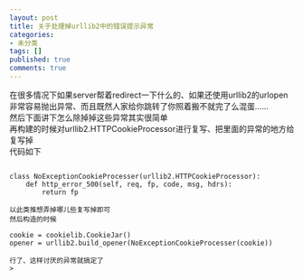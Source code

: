 ```yaml
---
layout: post
title: 关于处理掉urllib2中的错误提示异常
categories:
- 未分类
tags: []
published: true
comments: true
---
```

<p>在很多情况下如果server帮着redirect一下什么的、如果还使用urllib2的urlopen非常容易抛出异常、而且既然人家给你跳转了你照着搬不就完了么混蛋……<br />
然后下面讲下怎么除掉掉这些异常其实很简单<br />
再构建的时候对urllib2.HTTPCookieProcessor进行复写、把里面的异常的地方给复写掉<br />
代码如下

```

class NoExceptionCookieProcesser(urllib2.HTTPCookieProcessor):
    def http_error_500(self, req, fp, code, msg, hdrs):
        return fp

以此类推想弄掉哪儿些复写掉即可
然后构造的时候

cookie = cookielib.CookieJar()
opener = urllib2.build_opener(NoExceptionCookieProcesser(cookie))

行了、这样讨厌的异常就搞定了
>

```

